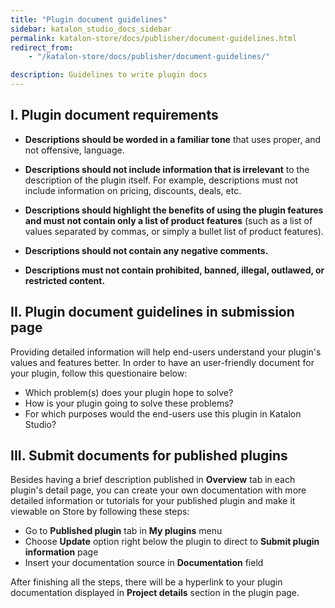 ```yaml
---
title: "Plugin document guidelines"
sidebar: katalon_studio_docs_sidebar
permalink: katalon-store/docs/publisher/document-guidelines.html
redirect_from:
    - "/katalon-store/docs/publisher/document-guidelines/"

description: Guidelines to write plugin docs
---
```

## I. Plugin document requirements

- **Descriptions should be worded in a familiar tone** that uses proper, and not offensive, language.

- **Descriptions should not include information that is irrelevant** to the description of the plugin itself. For example, descriptions must not include information on pricing, discounts, deals, etc.

- **Descriptions should highlight the benefits of using the plugin features** **and must not contain only a list of product features** (such as a list of values separated by commas, or simply a bullet list of product features).

- **Descriptions should not contain any negative comments.**

- **Descriptions must not contain prohibited, banned, illegal, outlawed, or restricted content.**

## II. Plugin document guidelines in submission page

Providing detailed information will help end-users understand your plugin's values and features better. In order to have an user-friendly document for your plugin, follow this questionaire below:

- Which problem(s) does your plugin hope to solve?
- How is your plugin going to solve these problems?
- For which purposes would the end-users use this plugin in Katalon Studio?
 
## III. Submit documents for published plugins

Besides having a brief description published in **Overview** tab in each plugin's detail page, you can create your own documentation with more detailed information or tutorials for your published plugin and make it viewable on Store by following these steps:

- Go to **Published plugin** tab in **My plugins** menu
- Choose **Update** option right below the plugin to direct to **Submit plugin information** page
- Insert your documentation source in **Documentation** field

After finishing all the steps, there will be a hyperlink to your plugin documentation displayed in **Project details** section in the plugin page.
